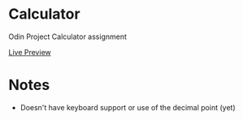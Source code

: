# Calculator
Odin Project Calculator assignment

[Live Preview](https://kaylanw4.github.io/Calculator/)

# Notes

- Doesn't have keyboard support or use of the decimal point (yet)
